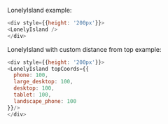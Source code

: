 LonelyIsland example:

```js
<div style={{height: '200px'}}>
<LonelyIsland />
</div>
```


LonelyIsland with custom distance from top example:

```js
<div style={{height: '200px'}}>
<LonelyIsland topCoords={{
  phone: 100,
  large_desktop: 100,
  desktop: 100,
  tablet: 100,
  landscape_phone: 100
}}/>
</div>
```

